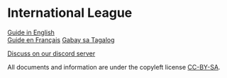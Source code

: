 # International League

[Guide in English](./en_guide.md)  
[Guide en Français](./fr_guide.md)
[Gabay sa Tagalog](./tl_guide.md)

[Discuss on our discord server](https://discord.gg/z76nYWj9)

All documents and information are under the copyleft license [CC-BY-SA](https://creativecommons.org/licenses/by-sa/4.0/).
